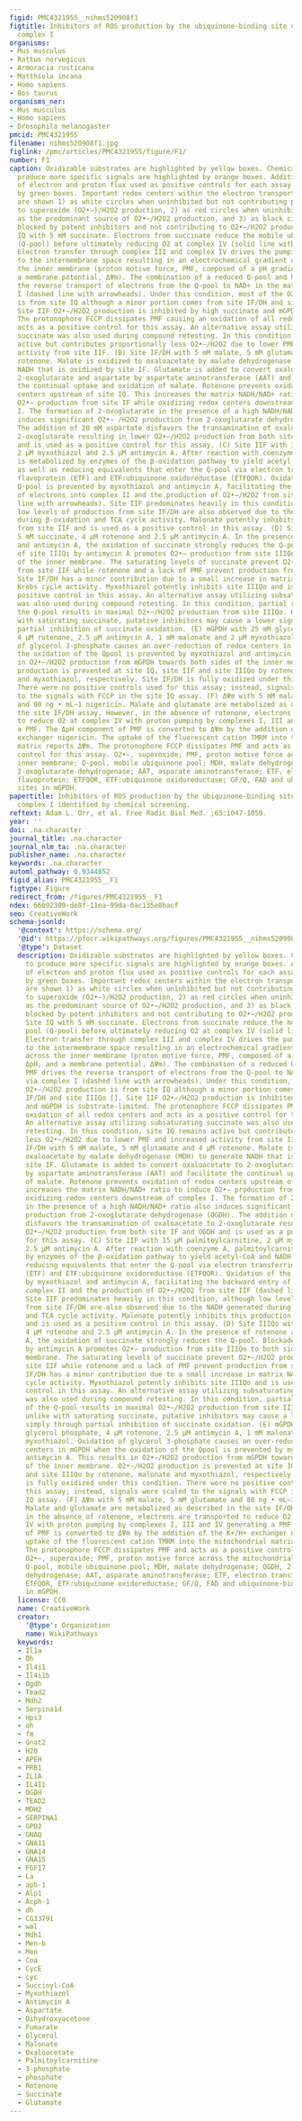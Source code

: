 ```yaml
---
figid: PMC4321955__nihms520908f1
figtitle: Inhibitors of ROS production by the ubiquinone-binding site of mitochondrial
  complex I
organisms:
- Mus musculus
- Rattus norvegicus
- Armoracia rusticana
- Matthiola incana
- Homo sapiens
- Bos taurus
organisms_ner:
- Mus musculus
- Homo sapiens
- Drosophila melanogaster
pmcid: PMC4321955
filename: nihms520908f1.jpg
figlink: /pmc/articles/PMC4321955/figure/F1/
number: F1
caption: Oxidizable substrates are highlighted by yellow boxes. Chemicals added to
  produce more specific signals are highlighted by orange boxes. Additional modulators
  of electron and proton flux used as positive controls for each assay are highlighted
  by green boxes. Important redox centers within the electron transport chain complexes
  are shown 1) as white circles when uninhibited but not contributing predominantly
  to superoxide (O2•−)/H2O2 production, 2) as red circles when uninhibited and acting
  as the predominant source of O2•−/H2O2 production, and 3) as black circles when
  blocked by potent inhibitors and not contributing to O2•−/H2O2 production. (A) Site
  IQ with 5 mM succinate. Electrons from succinate reduce the mobile ubiquinone pool
  (Q-pool) before ultimately reducing O2 at complex IV (solid line with arrowheads).
  Electron transfer through complex III and complex IV drives the pumping of protons
  to the intermembrane space resulting in an electrochemical gradient of protons across
  the inner membrane (proton motive force, PMF, composed of a pH gradient, ΔpH, and
  a membrane potential, ΔΨm). The combination of a reduced Q-pool and high PMF drives
  the reverse transport of electrons from the Q-pool to NAD+ in the matrix via complex
  I (dashed line with arrowheads). Under this condition, most of the O2•−/H2O2 production
  is from site IQ although a minor portion comes from site IF/DH and site IIIQo [].
  Site IIF O2•−/H2O2 production is inhibited by high succinate and mGPDH is substrate-limited.
  The protonophore FCCP dissipates PMF causing an oxidation of all redox centers and
  acts as a positive control for this assay. An alternative assay utilizing subsaturating
  succinate was also used during compound retesting. In this condition, site IQ remains
  active but contributes proportionally less O2•−/H2O2 due to lower PMF and increased
  activity from site IIF. (B) Site IF/DH with 5 mM malate, 5 mM glutamate and 4 µM
  rotenone. Malate is oxidized to oxaloacetate by malate dehydrogenase (MDH) to generate
  NADH that is oxidized by site IF. Glutamate is added to convert oxaloacetate to
  2-oxoglutarate and aspartate by aspartate aminotransferase (AAT) and facilitate
  the continual uptake and oxidation of malate. Rotenone prevents oxidation of redox
  centers upstream of site IQ. This increases the matrix NADH/NAD+ ratio to induce
  O2•− production from site IF while oxidizing redox centers downstream of complex
  I. The formation of 2-oxoglutarate in the presence of a high NADH/NAD+ ratio also
  induces significant O2•− /H2O2 production from 2-oxoglutarate dehydrogenase (OGDH).
  The addition of 20 mM aspartate disfavors the transamination of oxaloacetate to
  2-oxoglutarate resulting in lower O2•−/H2O2 production from both site IF and OGDH
  and is used as a positive control for this assay. (C) Site IIF with 15 µM palmitoylcarnitine,
  2 µM myxothiazol and 2.5 µM antimycin A. After reaction with coenzyme A, palmitoylcarnitine
  is metabolized by enzymes of the β-oxidation pathway to yield acetyl-CoA and NADH
  as well as reducing equivalents that enter the Q-pool via electron transferring
  flavoprotein (ETF) and ETF:ubiquinone oxidoreductase (ETFQOR). Oxidation of the
  Q-pool is prevented by myxothiazol and antimycin A, facilitating the backward entry
  of electrons into complex II and the production of O2•−/H2O2 from site IIF (dashed
  line with arrowheads). Site IIF predominates heavily in this condition, although
  low levels of production from site IF/DH are also observed due to the NADH generated
  during β-oxidation and TCA cycle activity. Malonate potently inhibits this production
  from site IIF and is used as a positive control in this assay. (D) Site IIIQo with
  5 mM succinate, 4 µM rotenone and 2.5 µM antimycin A. In the presence of rotenone
  and antimycin A, the oxidation of succinate strongly reduces the Q-pool. Blockade
  of site IIIQi by antimycin A promotes O2•− production from site IIIQo to both sides
  of the inner membrane. The saturating levels of succinate prevent O2•−/H2O2 production
  from site IIF while rotenone and a lack of PMF prevent production from site IQ.
  Site IF/DH has a minor contribution due to a small increase in matrix NADH due to
  Krebs cycle activity. Myxothiazol potently inhibits site IIIQo and is used as a
  positive control in this assay. An alternative assay utilizing subsaturating succinate
  was also used during compound retesting. In this condition, partial reduction of
  the Q-pool results in maximal O2•−/H2O2 production from site IIIQo. However, unlike
  with saturating succinate, putative inhibitors may cause a lower signal simply through
  partial inhibition of succinate oxidation. (E) mGPDH with 25 mM glycerol phosphate,
  4 µM rotenone, 2.5 µM antimycin A, 1 mM malonate and 2 µM myxothiazol. Oxidation
  of glycerol 3-phosphate causes an over-reduction of redox centers in mGPDH when
  the oxidation of the Qpool is prevented by myxothiazol and antimycin A. This results
  in O2•−/H2O2 production from mGPDH towards both sides of the inner membrane. O2•−/H2O2
  production is prevented at site IQ, site IIF and site IIIQo by rotenone, malonate
  and myxothiazol, respectively. Site IF/DH is fully oxidized under this condition.
  There were no positive controls used for this assay; instead, signals were scaled
  to the signals with FCCP in the site IQ assay. (F) ΔΨm with 5 mM malate, 5 mM glutamate
  and 80 ng • mL−1 nigericin. Malate and glutamate are metabolized as described in
  the site IF/DH assay. However, in the absence of rotenone, electrons are transported
  to reduce O2 at complex IV with proton pumping by complexes I, III and IV generating
  a PMF. The ΔpH component of PMF is converted to ΔΨm by the addition of the K+/H+
  exchanger nigericin. The uptake of the fluorescent cation TMRM into the mitochondrial
  matrix reports ΔΨm. The protonophore FCCP dissipates PMF and acts as a positive
  control for this assay. O2•−, superoxide; PMF, proton motive force across the mitochondrial
  inner membrane; Q-pool, mobile ubiquinone pool; MDH, malate dehydrogenase; OGDH,
  2-oxoglutarate dehydrogenase; AAT, asparate aminotransferase; ETF, electron transferring
  flavoprotein; ETFQOR, ETF:ubiquinone oxidoreductase; GF/Q, FAD and ubiquinone-binding
  sites in mGPDH.
papertitle: Inhibitors of ROS production by the ubiquinone-binding site of mitochondrial
  complex I identified by chemical screening.
reftext: Adam L. Orr, et al. Free Radic Biol Med. ;65:1047-1059.
year: ''
doi: .na.character
journal_title: .na.character
journal_nlm_ta: .na.character
publisher_name: .na.character
keywords: .na.character
automl_pathway: 0.9344852
figid_alias: PMC4321955__F1
figtype: Figure
redirect_from: /figures/PMC4321955__F1
ndex: 66b92309-de8f-11ea-99da-0ac135e8bacf
seo: CreativeWork
schema-jsonld:
  '@context': https://schema.org/
  '@id': https://pfocr.wikipathways.org/figures/PMC4321955__nihms520908f1.html
  '@type': Dataset
  description: Oxidizable substrates are highlighted by yellow boxes. Chemicals added
    to produce more specific signals are highlighted by orange boxes. Additional modulators
    of electron and proton flux used as positive controls for each assay are highlighted
    by green boxes. Important redox centers within the electron transport chain complexes
    are shown 1) as white circles when uninhibited but not contributing predominantly
    to superoxide (O2•−)/H2O2 production, 2) as red circles when uninhibited and acting
    as the predominant source of O2•−/H2O2 production, and 3) as black circles when
    blocked by potent inhibitors and not contributing to O2•−/H2O2 production. (A)
    Site IQ with 5 mM succinate. Electrons from succinate reduce the mobile ubiquinone
    pool (Q-pool) before ultimately reducing O2 at complex IV (solid line with arrowheads).
    Electron transfer through complex III and complex IV drives the pumping of protons
    to the intermembrane space resulting in an electrochemical gradient of protons
    across the inner membrane (proton motive force, PMF, composed of a pH gradient,
    ΔpH, and a membrane potential, ΔΨm). The combination of a reduced Q-pool and high
    PMF drives the reverse transport of electrons from the Q-pool to NAD+ in the matrix
    via complex I (dashed line with arrowheads). Under this condition, most of the
    O2•−/H2O2 production is from site IQ although a minor portion comes from site
    IF/DH and site IIIQo []. Site IIF O2•−/H2O2 production is inhibited by high succinate
    and mGPDH is substrate-limited. The protonophore FCCP dissipates PMF causing an
    oxidation of all redox centers and acts as a positive control for this assay.
    An alternative assay utilizing subsaturating succinate was also used during compound
    retesting. In this condition, site IQ remains active but contributes proportionally
    less O2•−/H2O2 due to lower PMF and increased activity from site IIF. (B) Site
    IF/DH with 5 mM malate, 5 mM glutamate and 4 µM rotenone. Malate is oxidized to
    oxaloacetate by malate dehydrogenase (MDH) to generate NADH that is oxidized by
    site IF. Glutamate is added to convert oxaloacetate to 2-oxoglutarate and aspartate
    by aspartate aminotransferase (AAT) and facilitate the continual uptake and oxidation
    of malate. Rotenone prevents oxidation of redox centers upstream of site IQ. This
    increases the matrix NADH/NAD+ ratio to induce O2•− production from site IF while
    oxidizing redox centers downstream of complex I. The formation of 2-oxoglutarate
    in the presence of a high NADH/NAD+ ratio also induces significant O2•− /H2O2
    production from 2-oxoglutarate dehydrogenase (OGDH). The addition of 20 mM aspartate
    disfavors the transamination of oxaloacetate to 2-oxoglutarate resulting in lower
    O2•−/H2O2 production from both site IF and OGDH and is used as a positive control
    for this assay. (C) Site IIF with 15 µM palmitoylcarnitine, 2 µM myxothiazol and
    2.5 µM antimycin A. After reaction with coenzyme A, palmitoylcarnitine is metabolized
    by enzymes of the β-oxidation pathway to yield acetyl-CoA and NADH as well as
    reducing equivalents that enter the Q-pool via electron transferring flavoprotein
    (ETF) and ETF:ubiquinone oxidoreductase (ETFQOR). Oxidation of the Q-pool is prevented
    by myxothiazol and antimycin A, facilitating the backward entry of electrons into
    complex II and the production of O2•−/H2O2 from site IIF (dashed line with arrowheads).
    Site IIF predominates heavily in this condition, although low levels of production
    from site IF/DH are also observed due to the NADH generated during β-oxidation
    and TCA cycle activity. Malonate potently inhibits this production from site IIF
    and is used as a positive control in this assay. (D) Site IIIQo with 5 mM succinate,
    4 µM rotenone and 2.5 µM antimycin A. In the presence of rotenone and antimycin
    A, the oxidation of succinate strongly reduces the Q-pool. Blockade of site IIIQi
    by antimycin A promotes O2•− production from site IIIQo to both sides of the inner
    membrane. The saturating levels of succinate prevent O2•−/H2O2 production from
    site IIF while rotenone and a lack of PMF prevent production from site IQ. Site
    IF/DH has a minor contribution due to a small increase in matrix NADH due to Krebs
    cycle activity. Myxothiazol potently inhibits site IIIQo and is used as a positive
    control in this assay. An alternative assay utilizing subsaturating succinate
    was also used during compound retesting. In this condition, partial reduction
    of the Q-pool results in maximal O2•−/H2O2 production from site IIIQo. However,
    unlike with saturating succinate, putative inhibitors may cause a lower signal
    simply through partial inhibition of succinate oxidation. (E) mGPDH with 25 mM
    glycerol phosphate, 4 µM rotenone, 2.5 µM antimycin A, 1 mM malonate and 2 µM
    myxothiazol. Oxidation of glycerol 3-phosphate causes an over-reduction of redox
    centers in mGPDH when the oxidation of the Qpool is prevented by myxothiazol and
    antimycin A. This results in O2•−/H2O2 production from mGPDH towards both sides
    of the inner membrane. O2•−/H2O2 production is prevented at site IQ, site IIF
    and site IIIQo by rotenone, malonate and myxothiazol, respectively. Site IF/DH
    is fully oxidized under this condition. There were no positive controls used for
    this assay; instead, signals were scaled to the signals with FCCP in the site
    IQ assay. (F) ΔΨm with 5 mM malate, 5 mM glutamate and 80 ng • mL−1 nigericin.
    Malate and glutamate are metabolized as described in the site IF/DH assay. However,
    in the absence of rotenone, electrons are transported to reduce O2 at complex
    IV with proton pumping by complexes I, III and IV generating a PMF. The ΔpH component
    of PMF is converted to ΔΨm by the addition of the K+/H+ exchanger nigericin. The
    uptake of the fluorescent cation TMRM into the mitochondrial matrix reports ΔΨm.
    The protonophore FCCP dissipates PMF and acts as a positive control for this assay.
    O2•−, superoxide; PMF, proton motive force across the mitochondrial inner membrane;
    Q-pool, mobile ubiquinone pool; MDH, malate dehydrogenase; OGDH, 2-oxoglutarate
    dehydrogenase; AAT, asparate aminotransferase; ETF, electron transferring flavoprotein;
    ETFQOR, ETF:ubiquinone oxidoreductase; GF/Q, FAD and ubiquinone-binding sites
    in mGPDH.
  license: CC0
  name: CreativeWork
  creator:
    '@type': Organization
    name: WikiPathways
  keywords:
  - Il1a
  - Dh
  - Il4i1
  - Il4i1b
  - Ogdh
  - Tead2
  - Mdh2
  - Serpina1d
  - Hps3
  - oh
  - fm
  - Gnat2
  - H20
  - APEH
  - PRB1
  - IL1A
  - IL4I1
  - OGDH
  - TEAD2
  - MDH2
  - SERPINA1
  - GPD2
  - GNAQ
  - GNA11
  - GNA14
  - GNA15
  - FGF17
  - La
  - aph-1
  - Alp1
  - Acph-1
  - dh
  - CG33791
  - wal
  - Mdh1
  - Men-b
  - Men
  - Coa
  - CycE
  - cyc
  - Succinyl-CoA
  - Myxothiazol
  - Antimycin A
  - Aspartate
  - Dihydroxyacetone
  - Fumarate
  - Glycerol
  - Malonate
  - Oxaloacetate
  - Palmitoylcarnitine
  - 3-phosphate
  - phosphate
  - Rotenone
  - Succinate
  - Glutamate
---
```

